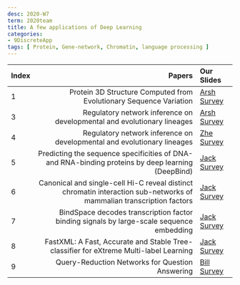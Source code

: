 ```yaml
---
desc: 2020-W7
term: 2020team
title: A few applications of Deep Learning 
categories:
- 9DiscreteApp
tags: [ Protein, Gene-network, Chromatin, language processing ]  
---
```




| Index | Papers |  Our Slides |
| :---- | -------------------------------------: | :------------------------------------- |
|1 | Protein 3D Structure Computed from Evolutionary Sequence Variation | [Arsh Survey]({{site.baseurl}}/talkArsh-A19/20190719-Protein3DStructure.pdf) |
|3 | Regulatory network inference on developmental and evolutionary lineages | [Arsh Survey]({{site.baseurl}}/talkArsh-A19/20190724-IPAMRegulatoryInference.pdf) |
|4 | Regulatory network inference on developmental and evolutionary lineages | [Zhe Survey]({{site.baseurl}}/talks-A2020A/slides-26-Ultrasound-20210121.pdf) |
|5 | Predicting the sequence specificities of DNA- and RNA-binding proteins by deep learning (DeepBind) | [Jack Survey]({{site.baseurl}}/talks-mb2019/Jack_20181010GeneticsofTFDNABindingVariation.pdf) |
|6 | Canonical and single-cell Hi-C reveal distinct chromatin interaction sub-networks of mammalian transcription factors | [Jack Survey]({{site.baseurl}}/talks-mb2019/Jack_20190816-ChromatinLocalization.pdf) |
|7 | BindSpace decodes transcription factor binding signals by large-scale sequence embedding | [Jack Survey]({{site.baseurl}}/talks-mb2019/Jack_20190821-BindSpace.pdf) |
|8 | FastXML: A Fast, Accurate and Stable Tree-classifier for eXtreme Multi-label Learning | [Jack Survey]({{site.baseurl}}/talks-mb2019/Jack_20181018_FastXML.pdf) |
|9 | Query-Reduction Networks for Question Answering | [Bill Survey]({{site.baseurl}}/talks-mb2019/Bill19.09.06_QueryReductionNetwork.pdf) |


